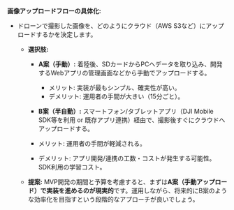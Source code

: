 **画像アップロードフローの具体化:**
- ドローンで撮影した画像を、どのようにクラウド（AWS S3など）にアップロードするかを決定します。
    - **選択肢:**
        - **A案（手動）:** 着陸後、SDカードからPCへデータを取り込み、開発するWebアプリの管理画面などから手動でアップロードする。
            - メリット: 実装が最もシンプル、確実性が高い。
            - デメリット: 運用者の手間が大きい（15分ごと）。
                
        - **B案（半自動）:** スマートフォン/タブレットアプリ（DJI Mobile SDK等を利用 or 既存アプリ連携）経由で、撮影後すぐにクラウドへアップロードする。
        - メリット: 運用者の手間が軽減される。
        - デメリット: アプリ開発/連携の工数・コストが発生する可能性。SDK利用の学習コスト。
                
    - **提案:** MVP開発の期間と予算を考慮すると、まずは**A案（手動アップロード）で実装を進めるのが現実的**です。運用しながら、将来的にB案のような効率化を目指すという段階的なアプローチが良いでしょう。